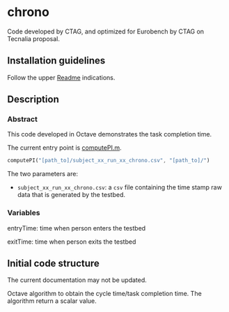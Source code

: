 # chrono

Code developed by CTAG, and optimized for Eurobench by CTAG on Tecnalia
proposal.

## Installation guidelines

Follow the upper [Readme](../README.md) indications.

## Description

### Abstract
This code developed in Octave demonstrates the task completion time.

The current entry point is [computePI.m](computePI.m).

```octave
computePI("[path_to]/subject_xx_run_xx_chrono.csv", "[path_to]/")
```

The two parameters are:

- `subject_xx_run_xx_chrono.csv`: a `csv` file containing the time stamp raw
  data that is generated by the testbed.  

### Variables

entryTime: time when person enters the testbed

exitTime: time when person exits the testbed

## Initial code structure

The current documentation may not be updated.

Octave algorithm to obtain the cycle time/task completion time. The algorithm return a 
scalar value.

